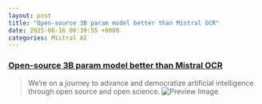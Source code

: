 ```yaml
---
layout: post
title: "Open-source 3B param model better than Mistral OCR"
date: 2025-06-16 06:39:55 +0000
categories: Mistral AI
---
```


### [Open-source 3B param model better than Mistral OCR](https://huggingface.co/nanonets/Nanonets-OCR-s)

> We’re on a journey to advance and democratize artificial intelligence through open source and open science.
![Preview Image](https://cdn-thumbnails.huggingface.co/social-thumbnails/models/nanonets/Nanonets-OCR-s.png)

